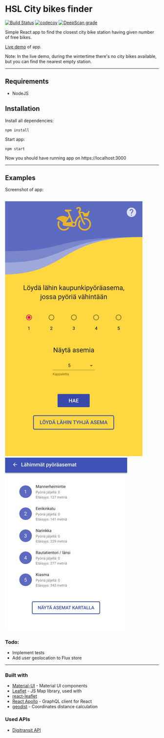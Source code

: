 # HSL City bikes finder

[![Build Status](https://travis-ci.org/vaahtokarkki/city-bike-finder.svg?branch=master)](https://travis-ci.org/vaahtokarkki/city-bike-finder) [![codecov](https://codecov.io/gh/vaahtokarkki/city-bike-finder/branch/master/graph/badge.svg)](https://codecov.io/gh/vaahtokarkki/city-bike-finder) [![DeepScan grade](https://deepscan.io/api/projects/2723/branches/19266/badge/grade.svg)](https://deepscan.io/dashboard#view=project&pid=2723&bid=19266)

Simple React app to find the closest city bike station having given number of free bikes.

[Live demo](https://city-bikes-finder.herokuapp.com) of app.

Note: In the live demo, during the wintertime there's no city bikes available, but you can find the nearest empty station.

---

## Requirements

- NodeJS

## Installation

Install all dependencies:

    npm install

Start app:

    npm start

Now you should have running app on https://localhost:3000

---

## Examples

Screenshot of app:

![Landing page](./screenshots/landingpage.png) ![Results page](./screenshots/resultspage.png)
---

### Todo:
* Implement tests
* Add user geolocation to Flux store

---

### Built with

- [Material-UI](https://github.com/mui-org/material-ui/) - Material UI components
- [Leaflet](https://github.com/Leaflet/Leaflet) - JS Map library, used with
- [react-leaflet](https://github.com/PaulLeCam/react-leaflet)
- [React Apollo](https://github.com/apollographql/react-apollo) - GraphQL client for React
- [geodist](https://github.com/cmoncrief/geodist) - Coordinates distance calculation

### Used APIs

- [Digitransit API](https://digitransit.fi/en/developers/)
